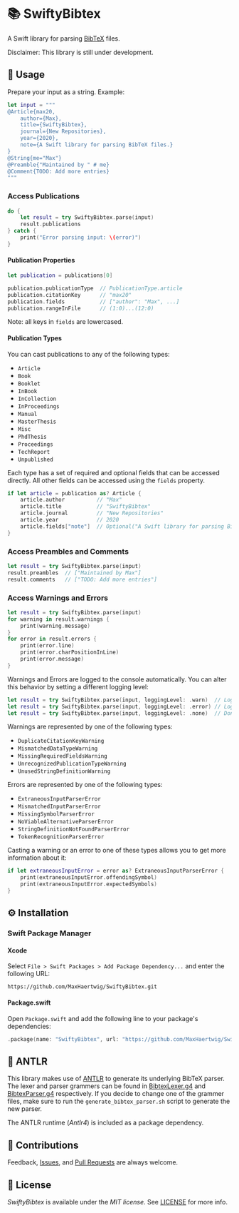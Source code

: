 # 📚 SwiftyBibtex

A Swift library for parsing [BibTeX](http://www.bibtex.org) files.

Disclaimer: This library is still under development.

## 📖 Usage

Prepare your input as a string. Example:

```swift
let input = """
@Article{max20,
    author={Max},
    title={SwiftyBibtex},
    journal={New Repositories},
    year={2020},
    note={A Swift library for parsing BibTeX files.}
}
@String{me="Max"}
@Preamble{"Maintained by " # me}
@Comment{TODO: Add more entries}
"""
```

### Access Publications

```swift
do {
    let result = try SwiftyBibtex.parse(input)
    result.publications
} catch {
    print("Error parsing input: \(error)")
}
```

#### Publication Properties

```swift
let publication = publications[0]

publication.publicationType  // PublicationType.article
publication.citationKey      // "max20"
publication.fields           // ["author": "Max", ...]
publication.rangeInFile      // (1:0)...(12:0)
```

Note: all keys in `fields` are lowercased.

#### Publication Types

You can cast publications to any of the following types:

- `Article`
- `Book`
- `Booklet`
- `InBook`
- `InCollection`
- `InProceedings`
- `Manual`
- `MasterThesis`
- `Misc`
- `PhdThesis`
- `Proceedings`
- `TechReport`
- `Unpublished`

Each type has a set of required and optional fields that can be accessed directly. All other fields can be accessed using the `fields` property.

```swift
if let article = publication as? Article {
    article.author          // "Max"
    article.title           // "SwiftyBibtex"
    article.journal         // "New Repositories"
    article.year            // 2020
    article.fields["note"]  // Optional("A Swift library for parsing BibTeX files.")
}
```

### Access Preambles and Comments

```swift
let result = try SwiftyBibtex.parse(input)
result.preambles  // ["Maintained by Max"]
result.comments   // ["TODO: Add more entries"]
```

### Access Warnings and Errors

```swift
let result = try SwiftyBibtex.parse(input)
for warning in result.warnings {
    print(warning.message)
}
for error in result.errors {
    print(error.line)
    print(error.charPositionInLine)
    print(error.message)
}
```

Warnings and Errors are logged to the console automatically. You can alter this behavior by setting a different logging level:

```swift
let result = try SwiftyBibtex.parse(input, loggingLevel: .warn)  // Log warnings and errors.
let result = try SwiftyBibtex.parse(input, loggingLevel: .error) // Log only errors.
let result = try SwiftyBibtex.parse(input, loggingLevel: .none)  // Don't log anything.
```

Warnings are represented by one of the following types:

- `DuplicateCitationKeyWarning`
- `MismatchedDataTypeWarning`
- `MissingRequiredFieldsWarning`
- `UnrecognizedPublicationTypeWarning`
- `UnusedStringDefinitionWarning`

Errors are represented by one of the following types:

- `ExtraneousInputParserError`
- `MismatchedInputParserError`
- `MissingSymbolParserError`
- `NoViableAlternativeParserError`
- `StringDefinitionNotFoundParserError`
- `TokenRecognitionParserError`

Casting a warning or an error to one of these types allows you to get more information about it:

```swift
if let extraneousInputError = error as? ExtraneousInputParserError {
    print(extraneousInputError.offendingSymbol)
    print(extraneousInputError.expectedSymbols)
}
```

## ⚙️ Installation

### Swift Package Manager

#### Xcode

Select `File > Swift Packages > Add Package Dependency...` and enter the following URL:

```
https://github.com/MaxHaertwig/SwiftyBibtex.git
```

#### Package.swift

Open `Package.swift` and add the following line to your package's dependencies:

```swift
.package(name: "SwiftyBibtex", url: "https://github.com/MaxHaertwig/SwiftyBibtex.git", .upToNextMajor(from: "1.0.0"))
```

## 🦌 ANTLR

This library makes use of [ANTLR](https://www.antlr.org) to generate its underlying BibTeX parser. The lexer and parser grammers can be found in [BibtexLexer.g4](./BibtexLexer.g4) and [BibtexParser.g4](./BibtexParser.g4) respectively. If you decide to change one of the grammer files, make sure to run the `generate_bibtex_parser.sh` script to generate the new parser.

The ANTLR runtime (_Antlr4_) is included as a package dependency.

## 🤝 Contributions

Feedback, [Issues](https://github.com/MaxHaertwig/SwiftyBibtex/issues), and [Pull Requests](https://github.com/MaxHaertwig/SwiftyBibtex/pulls) are always welcome.

## 📄 License

_SwiftyBibtex_ is available under the _MIT license_. See [LICENSE](./LICENSE) for more info.
